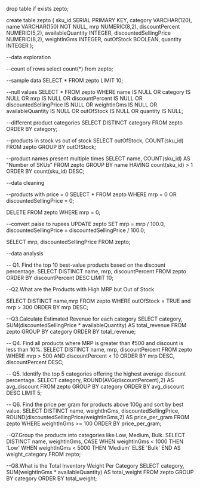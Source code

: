 drop table if exists zepto;

create table zepto (
sku_id SERIAL PRIMARY KEY,
category VARCHAR(120),
name VARCHAR(150) NOT NULL,
mrp NUMERIC(8,2),
discountPercent NUMERIC(5,2),
availableQuantity INTEGER,
discountedSellingPrice NUMERIC(8,2),
weightInGms INTEGER,
outOfStock BOOLEAN,
quantity INTEGER
);

--data exploration

--count of rows
select count(\*) from zepto;

--sample data
SELECT \* FROM zepto
LIMIT 10;

--null values
SELECT \* FROM zepto
WHERE name IS NULL
OR
category IS NULL
OR
mrp IS NULL
OR
discountPercent IS NULL
OR
discountedSellingPrice IS NULL
OR
weightInGms IS NULL
OR
availableQuantity IS NULL
OR
outOfStock IS NULL
OR
quantity IS NULL;

--different product categories
SELECT DISTINCT category
FROM zepto
ORDER BY category;

--products in stock vs out of stock
SELECT outOfStock, COUNT(sku_id)
FROM zepto
GROUP BY outOfStock;

--product names present multiple times
SELECT name, COUNT(sku_id) AS "Number of SKUs"
FROM zepto
GROUP BY name
HAVING count(sku_id) > 1
ORDER BY count(sku_id) DESC;

--data cleaning

--products with price = 0
SELECT \* FROM zepto
WHERE mrp = 0 OR discountedSellingPrice = 0;

DELETE FROM zepto
WHERE mrp = 0;

--convert paise to rupees
UPDATE zepto
SET mrp = mrp / 100.0,
discountedSellingPrice = discountedSellingPrice / 100.0;

SELECT mrp, discountedSellingPrice FROM zepto;

--data analysis

-- Q1. Find the top 10 best-value products based on the discount percentage.
SELECT DISTINCT name, mrp, discountPercent
FROM zepto
ORDER BY discountPercent DESC
LIMIT 10;

--Q2.What are the Products with High MRP but Out of Stock

SELECT DISTINCT name,mrp
FROM zepto
WHERE outOfStock = TRUE and mrp > 300
ORDER BY mrp DESC;

--Q3.Calculate Estimated Revenue for each category
SELECT category,
SUM(discountedSellingPrice \* availableQuantity) AS total_revenue
FROM zepto
GROUP BY category
ORDER BY total_revenue;

-- Q4. Find all products where MRP is greater than ₹500 and discount is less than 10%.
SELECT DISTINCT name, mrp, discountPercent
FROM zepto
WHERE mrp > 500 AND discountPercent < 10
ORDER BY mrp DESC, discountPercent DESC;

-- Q5. Identify the top 5 categories offering the highest average discount percentage.
SELECT category,
ROUND(AVG(discountPercent),2) AS avg_discount
FROM zepto
GROUP BY category
ORDER BY avg_discount DESC
LIMIT 5;

-- Q6. Find the price per gram for products above 100g and sort by best value.
SELECT DISTINCT name, weightInGms, discountedSellingPrice,
ROUND(discountedSellingPrice/weightInGms,2) AS price_per_gram
FROM zepto
WHERE weightInGms >= 100
ORDER BY price_per_gram;

--Q7.Group the products into categories like Low, Medium, Bulk.
SELECT DISTINCT name, weightInGms,
CASE WHEN weightInGms < 1000 THEN 'Low'
WHEN weightInGms < 5000 THEN 'Medium'
ELSE 'Bulk'
END AS weight_category
FROM zepto;

--Q8.What is the Total Inventory Weight Per Category
SELECT category,
SUM(weightInGms \* availableQuantity) AS total_weight
FROM zepto
GROUP BY category
ORDER BY total_weight;
